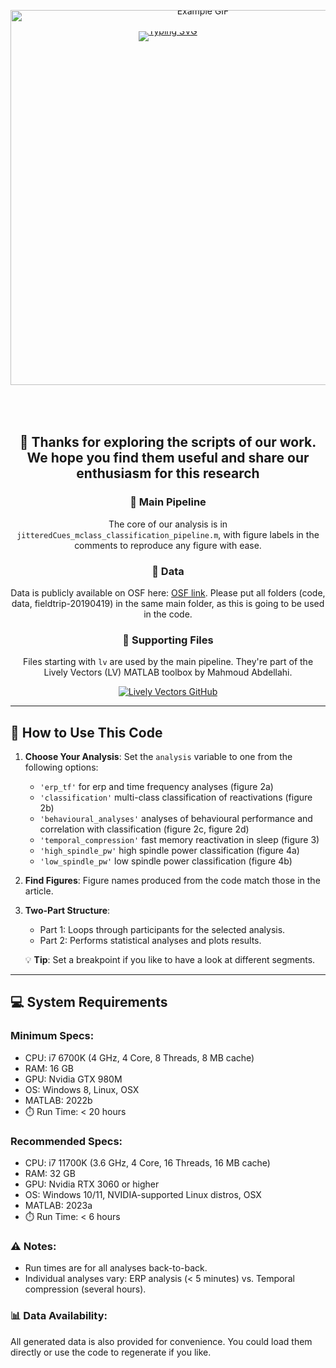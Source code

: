 <div style="text-align: center; line-height: 0;">
  <!-- link: https://readme-typing-svg.demolab.com/demo/ and https://devicon.dev/ -->
  <a href="https://git.io/typing-svg"><img src="https://readme-typing-svg.demolab.com?font=Fira+Code&size30&pause=1000&center=true&multiline=true&width=1500&height=100&lines=Targeted+memory+reactivation+elicits+temporally+compressed+reactivation+linked+to+spindles" alt="Typing SVG" /></a>
<div align="center">  
  <img src="https://i.giphy.com/media/v1.Y2lkPTc5MGI3NjExZXI2ZGJ5NzgxemwzY2YxMHQzZGg4NXhmYTB3bGpyZzAzc3AxcTF0ZSZlcD12MV9pbnRlcm5hbF9naWZfYnlfaWQmY3Q9Zw/3YRciOxQ1lBXXssI8V/giphy.gif" width="600" alt="Example GIF" style="margin-top: -50px; margin-bottom: 50px;">
</div>
</div>

<div align="center">

## 🎇 Thanks for exploring the scripts of our work. We hope you find them useful and share our enthusiasm for this research

### 📜 Main Pipeline

The core of our analysis is in `jitteredCues_mclass_classification_pipeline.m`, with figure labels in the comments to reproduce any figure with ease.

### 📂 Data

Data is publicly available on OSF here: [OSF link](https://osf.io/byvcg/?view_only=9b149e0387814bf1a6fca692f90e9167). Please put all folders (code, data, fieldtrip-20190419) in the same main folder, as this is going to be used in the code.

### 🔧 Supporting Files

Files starting with `lv` are used by the main pipeline. They're part of the Lively Vectors (LV) MATLAB toolbox by Mahmoud Abdellahi.

  <a href="https://github.com/MahmoudAbdellahi/Lively_Vectors" target="_blank">
    <img src="https://img.shields.io/badge/GitHub-Lively_Vectors-blue?style=for-the-badge&logo=github" alt="Lively Vectors GitHub">
  </a>

</div>

---

## 🚀 How to Use This Code

1. **Choose Your Analysis**: Set the `analysis` variable to one from the following options:

   - `'erp_tf'` for erp and time frequency analyses (figure 2a)
   - `'classification'` multi-class classification of reactivations (figure 2b)
   - `'behavioural_analyses'` analyses of behavioural performance and correlation with classification (figure 2c, figure 2d)
   - `'temporal_compression'` fast memory reactivation in sleep (figure 3)
   - `'high_spindle_pw'` high spindle power classification (figure 4a)
   - `'low_spindle_pw'` low spindle power classification (figure 4b)

2. **Find Figures**: Figure names produced from the code match those in the article.

3. **Two-Part Structure**:

   - Part 1: Loops through participants for the selected analysis.
   - Part 2: Performs statistical analyses and plots results.

   💡 **Tip**: Set a breakpoint if you like to have a look at different segments.

---

## 💻 System Requirements

### Minimum Specs:

- CPU: i7 6700K (4 GHz, 4 Core, 8 Threads, 8 MB cache)
- RAM: 16 GB
- GPU: Nvidia GTX 980M
- OS: Windows 8, Linux, OSX
- MATLAB: 2022b
- ⏱️ Run Time: &lt; 20 hours

### Recommended Specs:

- CPU: i7 11700K (3.6 GHz, 4 Core, 16 Threads, 16 MB cache)
- RAM: 32 GB
- GPU: Nvidia RTX 3060 or higher
- OS: Windows 10/11, NVIDIA-supported Linux distros, OSX
- MATLAB: 2023a
- ⏱️ Run Time: &lt; 6 hours

### ⚠️ Notes:

- Run times are for all analyses back-to-back.
- Individual analyses vary: ERP analysis (&lt; 5 minutes) vs. Temporal compression (several hours).

### 📊 Data Availability:

All generated data is also provided for convenience. You could load them directly or use the code to regenerate if you like.
